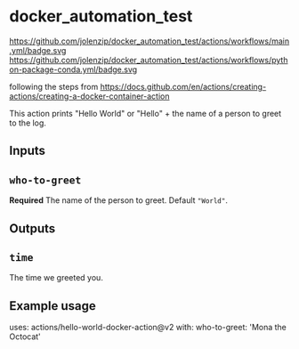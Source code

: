 # docker_automation_test
https://github.com/jolenzip/docker_automation_test/actions/workflows/main.yml/badge.svg
https://github.com/jolenzip/docker_automation_test/actions/workflows/python-package-conda.yml/badge.svg

following the steps from https://docs.github.com/en/actions/creating-actions/creating-a-docker-container-action

This action prints "Hello World" or "Hello" + the name of a person to greet to the log.

## Inputs

## `who-to-greet`

**Required** The name of the person to greet. Default `"World"`.

## Outputs

## `time`

The time we greeted you.

## Example usage

uses: actions/hello-world-docker-action@v2
with:
  who-to-greet: 'Mona the Octocat'
